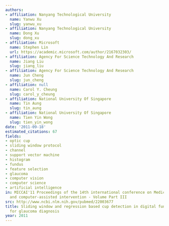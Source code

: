 ```yaml
---
authors:
- affiliation: Nanyang Technological University
  name: Yanwu Xu
  slug: yanwu_xu
- affiliation: Nanyang Technological University
  name: Dong Xu
  slug: dong_xu
- affiliation: Microsoft
  name: Stephen Lin
  url: https://academic.microsoft.com/author/2167032303/
- affiliation: Agency For Science Technology And Research
  name: Jiang Liu
  slug: jiang_liu
- affiliation: Agency For Science Technology And Research
  name: Jun Cheng
  slug: jun_cheng
- affiliation: null
  name: Carol Y. Cheung
  slug: carol_y_cheung
- affiliation: National University Of Singapore
  name: Tin Aung
  slug: tin_aung
- affiliation: National University Of Singapore
  name: Tien Yin Wong
  slug: tien_yin_wong
date: '2011-09-18'
estimated_citations: 67
fields:
- optic cup
- sliding window protocol
- channel
- support vector machine
- histogram
- fundus
- feature selection
- glaucoma
- computer vision
- computer science
- artificial intelligence
in: MICCAI'11 Proceedings of the 14th international conference on Medical image computing
  and computer-assisted intervention - Volume Part III
src: http://www.ncbi.nlm.nih.gov/pubmed/22003677
title: Sliding window and regression based cup detection in digital fundus images
  for glaucoma diagnosis
year: 2011
---
```

